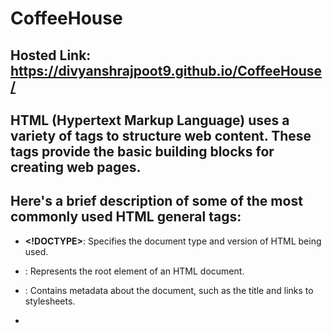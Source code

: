 # CoffeeHouse
## Hosted Link: https://divyanshrajpoot9.github.io/CoffeeHouse/
## HTML (Hypertext Markup Language) uses a variety of tags to structure web content. These tags provide the basic building blocks for creating web pages. 
## Here's a brief description of some of the most commonly used HTML general tags:

- **<!DOCTYPE>**: Specifies the document type and version of HTML being used.

- **<html>**: Represents the root element of an HTML document.

- **<head>**: Contains metadata about the document, such as the title and links to stylesheets.

- **<title>**: Sets the title of the HTML document, which appears in the browser's title bar or tab.

- **<meta>**: Provides metadata about the document, such as character encoding and viewport settings.

- **<link>**: Links to external resources, such as stylesheets or icons.

- **<style>**: Defines inline CSS styles or includes embedded CSS within the document.

- **<body>**: Contains the main content of the HTML document, including text, images, and other elements.

- **<h2>**: Headings of varying levels, where `<h1>` is the highest and `<h6>` is the lowest.

- **<p>**: Represents a paragraph of text.

- **<a>**: Creates hyperlinks to other web pages or resources.

- **<img>**: Embeds images in the document.

- **<ul>**: Defines an unordered (bulleted) list.

- **<ol>**: Defines an ordered (numbered) list.

- **<li>**: Represents a list item within `<ul>` or `<ol>`.

- **<div>**: A generic container for grouping and styling elements.

- **<span>**: A generic inline container for applying styles or scripting to a specific part of text.

- **<form>**: Sets up a form for user input, often containing input fields and buttons.

- **<input>**: Creates various types of form input fields, like text boxes, checkboxes, and radio buttons.

- **<textarea>**: Defines a multiline text input field within a form.

- **<label>**: Provides a label for form elements, improving accessibility.

- **<select>**: Creates a dropdown list for selecting options within a form.

- **<option>**: Represents an item within a `<select>` dropdown.
- 
## Here's an explanation of the CSS properties listed:

- `color`: Sets the text color.

- `font-family`: Specifies the typeface or font for text.

- `font-size`: Determines the size of the font.

- `font-weight`: Controls the thickness of characters (boldness).

- `font-style`: Defines the style of the font (italic, normal, etc.).

- `text-align`: Sets the horizontal alignment of text (left, right, center, justify).

- `text-decoration`: Adds underlines, overlines, or strikes through text.

- `line-height`: Specifies the vertical space between lines of text.

- `letter-spacing`: Adjusts the space between characters in text.

- `word-spacing`: Modifies the space between words in text.

- `background-color`: Sets the background color of an element.

- `background-image`: Adds a background image to an element.

- `background-size`: Controls the size of the background image.

- `background-position`: Determines the starting position of the background image.

- `margin`: Sets the external spacing around an element.

- `padding`: Defines the internal spacing within an element.

- `border`: Adds borders around elements, including thickness, style, and color.

- `width` and `height`: Specifies the dimensions of an element.

- `display`: Determines how an element is displayed (e.g., block, inline, inline-block).

- `position`: Sets the positioning method for an element (e.g., static, relative, absolute).

- `top`, `right`, `bottom`, and `left`: Controls the positioning of an element when using `position: absolute` or `position: relative`.

- `z-index`: Controls the stacking order of overlapping elements.
 
- `transform`: Applies 2D or 3D transformations to elements (e.g., scaling, rotating).
  
- `overflow`: Controls how content that overflows an element is displayed (e.g., hidden, scroll).
- 
These CSS properties provide extensive control over the presentation and layout of HTML elements on web pages. 

![Screenshot 2023-09-09 131215](https://github.com/divyanshrajpoot9/CoffeeHouse/assets/114856467/348dc922-a55f-4413-afe3-e29492c0c30f)
![Screenshot 2023-09-09 131231](https://github.com/divyanshrajpoot9/CoffeeHouse/assets/114856467/1d388580-b837-4e75-be7f-3f578f1cc4cb)
![Screenshot 2023-09-09 131251](https://github.com/divyanshrajpoot9/CoffeeHouse/assets/114856467/35c7eae8-ee05-4503-9a28-61e6d744a303)
![Screenshot 2023-09-09 131321](https://github.com/divyanshrajpoot9/CoffeeHouse/assets/114856467/39ff2db9-cf8f-4663-8f40-fb0f67ecb9ed)
![Screenshot 2023-09-09 131336](https://github.com/divyanshrajpoot9/CoffeeHouse/assets/114856467/3630188c-d03a-413d-ac2a-7d6573e04131)
